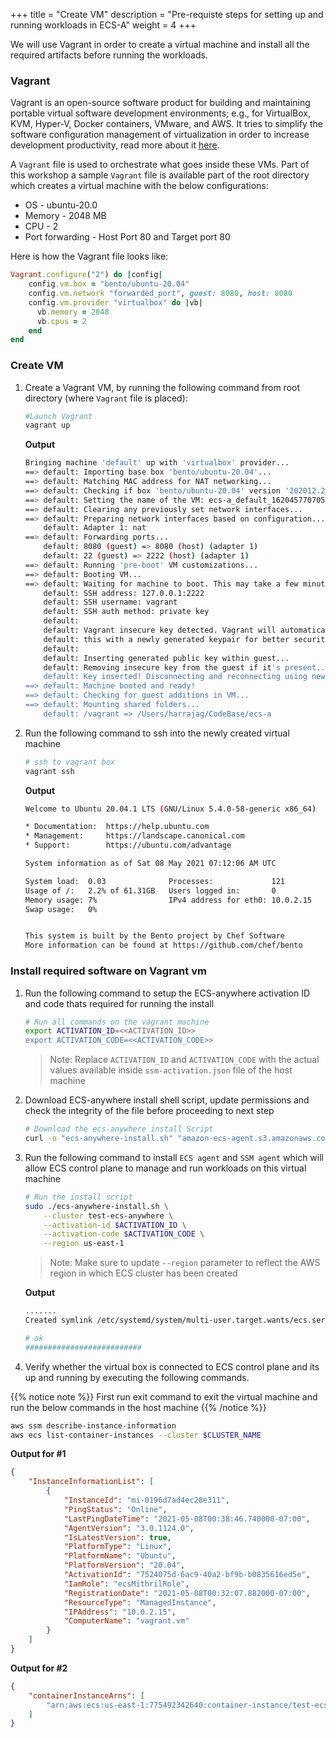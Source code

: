 +++
title = "Create VM"
description = "Pre-requiste steps for setting up and running workloads in ECS-A"
weight = 4
+++

We will use Vagrant in order to create a virtual machine and install all the required artifacts before running the workloads.

### Vagrant

Vagrant is an open-source software product for building and maintaining portable virtual software development environments; e.g., for VirtualBox, KVM, Hyper-V, Docker containers, VMware, and AWS. It tries to simplify the software configuration management of virtualization in order to increase development productivity, read more about it [here](https://www.vagrantup.com/).

A `Vagrant` file is used to orchestrate what goes inside these VMs. Part of this workshop a sample `Vagrant` file is available part of the root directory which creates a virtual machine with the below configurations:

* OS -  ubuntu-20.0
* Memory - 2048 MB
* CPU - 2
* Port forwarding - Host Port 80 and Target port 80

Here is how the Vagrant file looks like:

```ruby
Vagrant.configure("2") do |config|
    config.vm.box = "bento/ubuntu-20.04"
    config.vm.network "forwarded_port", guest: 8080, host: 8080
    config.vm.provider "virtualbox" do |vb|
      vb.memory = 2048
      vb.cpus = 2
    end
end
```

### Create VM

1. Create a Vagrant VM, by running the following command from root directory (where `Vagrant` file is placed):

    ```bash
    #Launch Vagrant 
    vagrant up
    ```

    **Output**

    ```bash
    Bringing machine 'default' up with 'virtualbox' provider...
    ==> default: Importing base box 'bento/ubuntu-20.04'...
    ==> default: Matching MAC address for NAT networking...
    ==> default: Checking if box 'bento/ubuntu-20.04' version '202012.23.0' is up to date...
    ==> default: Setting the name of the VM: ecs-a_default_1620457707052_37629
    ==> default: Clearing any previously set network interfaces...
    ==> default: Preparing network interfaces based on configuration...
        default: Adapter 1: nat
    ==> default: Forwarding ports...
        default: 8080 (guest) => 8080 (host) (adapter 1)
        default: 22 (guest) => 2222 (host) (adapter 1)
    ==> default: Running 'pre-boot' VM customizations...
    ==> default: Booting VM...
    ==> default: Waiting for machine to boot. This may take a few minutes...
        default: SSH address: 127.0.0.1:2222
        default: SSH username: vagrant
        default: SSH auth method: private key
        default:
        default: Vagrant insecure key detected. Vagrant will automatically replace
        default: this with a newly generated keypair for better security.
        default:
        default: Inserting generated public key within guest...
        default: Removing insecure key from the guest if it's present...
        default: Key inserted! Disconnecting and reconnecting using new SSH key...
    ==> default: Machine booted and ready!
    ==> default: Checking for guest additions in VM...
    ==> default: Mounting shared folders...
        default: /vagrant => /Users/harrajag/CodeBase/ecs-a
    ```

2. Run the following command to ssh into the newly created virtual machine

    ```bash
    # ssh to vagrant box
    vagrant ssh
    ```

    **Output**

    ```bash
    Welcome to Ubuntu 20.04.1 LTS (GNU/Linux 5.4.0-58-generic x86_64)

    * Documentation:  https://help.ubuntu.com
    * Management:     https://landscape.canonical.com
    * Support:        https://ubuntu.com/advantage

    System information as of Sat 08 May 2021 07:12:06 AM UTC

    System load:  0.03              Processes:             121
    Usage of /:   2.2% of 61.31GB   Users logged in:       0
    Memory usage: 7%                IPv4 address for eth0: 10.0.2.15
    Swap usage:   0%


    This system is built by the Bento project by Chef Software
    More information can be found at https://github.com/chef/bento
    ```

### Install required software on Vagrant vm

1. Run the following command to setup the ECS-anywhere activation ID and code thats required for running the install

    ```bash
    # Run all commands on the vagrant machine
    export ACTIVATION_ID=<<ACTIVATION_ID>>
    export ACTIVATION_CODE=<<ACTIVATION_CODE>>
    ```

    > Note: Replace `ACTIVATION_ID` and `ACTIVATION_CODE` with the actual values available inside `ssm-activation.json` file of the host machine

2. Download ECS-anywhere install shell script, update permissions and check the integrity of the file before proceeding to next step

    ```bash
    # Download the ecs-anywhere install Script 
    curl -o "ecs-anywhere-install.sh" "amazon-ecs-agent.s3.amazonaws.com/ecs-anywhere-install-latest.sh" && sudo chmod +x ecs-anywhere-install.sh
    ```

3. Run the following command to install `ECS agent` and `SSM agent` which will allow ECS control plane to manage and run workloads on this virtual machine

    ```bash
    # Run the install script
    sudo ./ecs-anywhere-install.sh \
        --cluster test-ecs-anywhere \
        --activation-id $ACTIVATION_ID \
        --activation-code $ACTIVATION_CODE \
        --region us-east-1 
    ```

    > Note: Make sure to update `--region` parameter to reflect the AWS region in which ECS cluster has been created

    **Output**

    ```bash
    .......
    Created symlink /etc/systemd/system/multi-user.target.wants/ecs.service → /lib/systemd/system/ecs.service.

    # ok
    ##########################
    ```

4. Verify whether the virtual box is connected to ECS control plane and its up and running by executing the following commands.

{{% notice note %}}
First run exit command to exit the virtual machine and run the below commands in the host machine
{{% /notice %}}

```bash
aws ssm describe-instance-information
aws ecs list-container-instances --cluster $CLUSTER_NAME
```

**Output for #1**

```json
{
    "InstanceInformationList": [
        {
            "InstanceId": "mi-0196d7ad4ec28e311",
            "PingStatus": "Online",
            "LastPingDateTime": "2021-05-08T00:38:46.740000-07:00",
            "AgentVersion": "3.0.1124.0",
            "IsLatestVersion": true,
            "PlatformType": "Linux",
            "PlatformName": "Ubuntu",
            "PlatformVersion": "20.04",
            "ActivationId": "7524075d-6ac9-40a2-bf9b-b0835616ed5e",
            "IamRole": "ecsMithrilRole",
            "RegistrationDate": "2021-05-08T00:32:07.882000-07:00",
            "ResourceType": "ManagedInstance",
            "IPAddress": "10.0.2.15",
            "ComputerName": "vagrant.vm"
        }
    ]
}
```

**Output for #2**

```json
{
    "containerInstanceArns": [
        "arn:aws:ecs:us-east-1:775492342640:container-instance/test-ecs-anywhere/532c117d0b3247a690d0e8b415ad2566"
    ]
}
```
